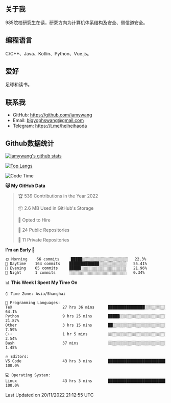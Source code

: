 ## 关于我

985院校研究生在读，研究方向为计算机体系结构及安全、侧信道安全。

## 编程语言

C/C++、Java、Kotlin、Python、Vue.js。

## 爱好

足球和读书。

## 联系我

- GitHub: https://github.com/iamywang
- Email: bigyophswang@gmail.com
- Telegram: https://t.me/heiheihaoda

## Github数据统计

[![iamywang's github stats](https://github-readme-stats.vercel.app/api?username=iamywang&count_private=true&show_icons=true)]()

[![Top Langs](https://github-readme-stats.vercel.app/api/top-langs/?username=iamywang&layout=compact)]()

<!--START_SECTION:waka-->
![Code Time](http://img.shields.io/badge/Code%20Time-609%20hrs%2034%20mins-blue)

**🐱 My GitHub Data** 

> 🏆 539 Contributions in the Year 2022
 > 
> 📦 2.6 MB Used in GitHub's Storage 
 > 
> 💼 Opted to Hire
 > 
> 📜 24 Public Repositories 
 > 
> 🔑 11 Private Repositories  
 > 
**I'm an Early 🐤** 

```text
🌞 Morning    66 commits     █████░░░░░░░░░░░░░░░░░░░░   22.3% 
🌆 Daytime    164 commits    █████████████░░░░░░░░░░░░   55.41% 
🌃 Evening    65 commits     █████░░░░░░░░░░░░░░░░░░░░   21.96% 
🌙 Night      1 commits      ░░░░░░░░░░░░░░░░░░░░░░░░░   0.34%

```


📊 **This Week I Spent My Time On** 

```text
⌚︎ Time Zone: Asia/Shanghai

💬 Programming Languages: 
TeX                      27 hrs 36 mins      ████████████████░░░░░░░░░   64.1% 
Python                   9 hrs 25 mins       █████░░░░░░░░░░░░░░░░░░░░   21.87% 
Other                    3 hrs 15 mins       ██░░░░░░░░░░░░░░░░░░░░░░░   7.59% 
C++                      1 hr 5 mins         ░░░░░░░░░░░░░░░░░░░░░░░░░   2.54% 
Bash                     37 mins             ░░░░░░░░░░░░░░░░░░░░░░░░░   1.45%

🔥 Editors: 
VS Code                  43 hrs 3 mins       █████████████████████████   100.0%

💻 Operating System: 
Linux                    43 hrs 3 mins       █████████████████████████   100.0%

```


 Last Updated on 20/11/2022 21:12:55 UTC
<!--END_SECTION:waka-->
